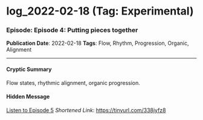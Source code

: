 # log_2022-02-18 (Tag: Experimental)

### Episode: Episode 4: Putting pieces together

**Publication Date**: 2022-02-18
**Tags**: Flow, Rhythm, Progression, Organic, Alignment

---

#### Cryptic Summary
Flow states, rhythmic alignment, organic progression.

#### Hidden Message


[Listen to Episode 5](https://tinyurl.com/338jyfz8)
*Shortened Link*: https://tinyurl.com/338jyfz8

